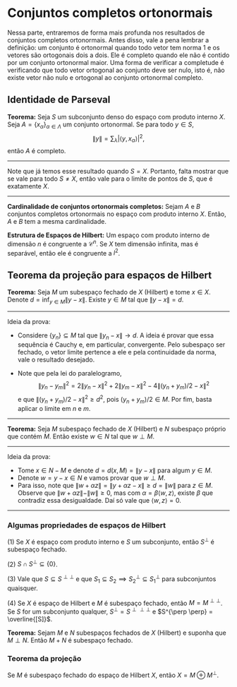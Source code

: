 # Conjuntos completos ortonormais

Nessa parte, entraremos de forma mais profunda nos resultados de conjuntos completos ortonormais. 
Antes disso, vale a pena lembrar a definição: um conjunto é ortonormal quando todo vetor tem norma 1 e os vetores são ortogonais dois a dois.
Ele é completo quando ele não é contido por um conjunto ortonormal maior.
Uma forma de verificar a completude é verificando que todo vetor ortogonal ao conjunto deve ser nulo, isto é, não existe vetor não nulo e ortogonal ao conjunto ortonormal completo.

## Identidade de Parseval

**Teorema:** Seja $S$ um subconjunto denso do espaço com produto interno $X$.
Seja $A = \{x_{\alpha}\}_{\alpha \in \Lambda}$ um conjunto ortonormal.
Se para todo $y\in S$,
$$
\|y\| = \sum_{\lambda} |\langle y, x_{\alpha} \rangle|^2,
$$
então $A$ é completo.

---

Note que já temos esse resultado quando $S = X$.
Portanto, falta mostrar que se vale para todo $S \neq X$, então vale para o limite de pontos de $S$, que é exatamente $X$.

---

**Cardinalidade de conjuntos ortonormais completos:** Sejam $A$ e $B$ conjuntos completos ortonormais no espaço com produto interno $X$. 
Então, $A$ e $B$ tem a mesma cardinalidade.

**Estrutura de Espaços de Hilbert:** Um espaço com produto interno de dimensão $n$ é congruente a $\mathcal{C}^n$. Se $X$ tem dimensão infinita, mas é separável, então ele é congruente a $l^2$.

## Teorema da projeção para espaços de Hilbert

**Teorema:** Seja $M$ um subespaço fechado de $X$ (Hilbert) e tome $x \in X$. 
Denote $d = \inf_{y \in M} \|y-x\|$.
Existe $y \in M$ tal que $\|y-x\| = d$.

---
Ideia da prova:

- Considere $\{y_n\} \subseteq M$ tal que $\|y_n - x\| \to d$. A ideia é provar que essa sequência é Cauchy e, em particular, convergente.
Pelo subespaço ser fechado, o vetor limite pertence a ele e pela continuidade da norma, vale o resultado desejado.

- Note que pela lei do paralelogramo, 
$$
\|y_n - y_m\|^2 = 2\|y_n - x\|^2 + 2\|y_m - x\|^2 - 4\|(y_n + y_m)/2 - x\|^2 
$$
e que $\|(y_n + y_m)/2 - x\|^2 \ge d^2$, pois $(y_n + y_m)/2 \in M$. 
Por fim, basta aplicar o limite em $n$ e $m$.

---

**Teorema:** Seja $M$ subespaço fechado de $X$ (Hilbert) e $N$ subespaço próprio que contém $M$.
Então existe $w \in N$ tal que $w \perp M$.

---
Ideia da prova:

- Tome $x \in N-M$ e denote $d = d(x,M) = \|y-x\|$ para algum $y \in M$.
- Denote $w = y-x \in N$ e vamos provar que $w \perp M$.
- Para isso, note que $\|w + \alpha z\| = \|y+\alpha z - x\| \ge d = \|w\|$ para $z \in M$.
Observe que $\|w + \alpha z\| - \|w\| \ge 0$, mas com $\alpha = \beta\langle w, z \rangle$, existe $\beta$ que contradiz essa desigualdade. Daí só vale que $\langle w,z \rangle = 0$.

---

### Algumas propriedades de espaços de Hilbert

(1) Se $X$ é espaço com produto interno e $S$ um subconjunto, então $S^{\perp}$ é subespaço fechado.

(2) $S \cap S^{\perp} \subseteq \{0\}$.

(3) Vale que $S \subseteq S^{\perp\perp}$ e que $S_1 \subseteq S_2 \implies S_2^{\perp} \subseteq S_1^{\perp}$ para subconjuntos quaisquer.

(4) Se $X$ é espaço de Hilbert e $M$ é subespaço fechado, então $M = M^{\perp \perp}$.
Se $S$ for um subconjunto qualquer, $S^{\perp} = S^{\perp \perp \perp}$ e $S^{\perp \perp} = \overline{[S]}$.

**Teorema:** Sejam $M$ e $N$ subespaços fechados de $X$ (Hilbert) e suponha que $M \perp N$.
Então $M + N$ é subespaço fechado.

### Teorema da projeção

Se $M$ é subespaço fechado do espaço de Hilbert $X$, então $X = M \oplus M^{\perp}$.




